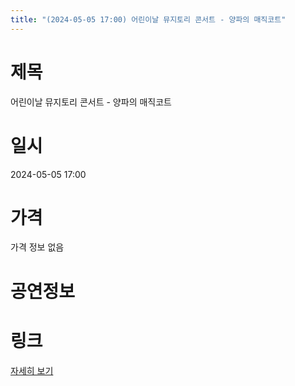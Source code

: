 ```yaml
---
title: "(2024-05-05 17:00) 어린이날 뮤지토리 콘서트 - 양파의 매직코트"
---
```


# 제목
어린이날 뮤지토리 콘서트 - 양파의 매직코트

# 일시
2024-05-05 17:00

# 가격
가격 정보 없음

# 공연정보
  
  


# 링크
[자세히 보기](https://www.sac.or.kr/site/main/show/show_view?SN=68666 "https://www.sac.or.kr/site/main/show/show_view?SN=68666")

